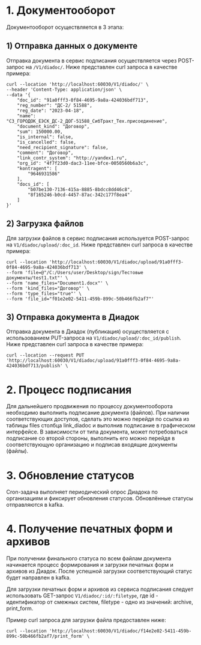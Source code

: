 # 1. Документооборот
Документооборот осуществляется в 3 этапа:
## 1) Отправка данных о документе
Отправка документа в сервис подписания осуществляется через POST-запрос
на `/V1/diadoc/`. Ниже представлен curl запроса в качестве примера:
```
curl --location 'http://localhost:60030/V1/diadoc/' \
--header 'Content-Type: application/json' \
--data '{
    "doc_id": "91a0fff3-0f84-4695-9a8a-424036bdf713",
    "reg_number": "ДС-2/ 51588",
    "reg_date": "2023-04-18",
    "name": "СЗ_ГОРОДОК_ЕЭСК_ДС-2_ДОГ-51588_СибТракт_Тех.присоединение",
    "document_kind": "Договор",
    "sum": 150000.00,
    "is_internal": false,
    "is_cancelled": false,
    "need_recipient_signature": false,
    "comment": "Договор",
    "link_contr_system": "http://yandex1.ru",
    "org_id": "4f7f23d0-dac3-11ee-bfce-0050560b6a3c",
    "kontragent": [
        "9646931586"
    ],
    "docs_id": [
        "b07be130-7136-415a-8885-8bdcc8dd46c8",
        "8f165246-b0cd-4457-87ac-342c177f8ea4"
    ]
}' 
```

## 2) Загрузка файлов
Для загрузки файлов в сервис подписания используется POST-запрос на `V1/diadoc/upload/:doc_id`. Ниже представлен curl запроса в качестве примера:
```
curl --location 'http://localhost:60030/V1/diadoc/upload/91a0fff3-0f84-4695-9a8a-424036bdf713' \
--form 'file=@"/C:/Users/user/Desktop/sign/Тестовые документы/test1.txt"' \
--form 'name_files="Document1.docx"' \
--form 'kind_files="Договор"' \
--form 'type_files="true"' \
--form 'file_id="f01e2e02-5411-459b-899c-50b466fb2af7"'
```

## 3) Отправка документа в Диадок
Отправка документа в Диадок (публикация) осуществляется с использованием PUT-запроса на `V1/diadoc/upload/:doc_id/publish`. Ниже представлен curl запроса в качестве примера:
```
curl --location --request PUT 'http://localhost:60030/V1/diadoc/upload/91a0fff3-0f84-4695-9a8a-424036bdf713/publish' \
```

# 2. Процесс подписания
Для дальнейшего продвижения по процессу документооборота необходимо выполнить подписание документа (файлов). При наличии соответствующих доступов, сделать это можно перейдя по ссылка из таблицы files столбца link_diadoc и выполнив подписание в графическом интерфейсе.
В зависимости от типа документа, может потребоваться подписание со второй стороны, выполнить его можно перейдя в соответствующую организацию и подписав входящие документы (файлы).

# 3. Обновление статусов
Cron-задача выполняет периодический опрос Диадока по организациям и фиксирует обновления статусов. Обновлённые статусы отправляются в kafka.

# 4. Получение печатных форм и архивов
При получении финального статуса по всем файлам документа начинается процесс формирования и загрузки печатных форм и архивов из Диадок. После успешной загрузки соответствующий статус будет направлен в kafka.

Для загрузки печатных форм и архивов из сервиса подписания следует использовать GET-запрос `V1/diadoc/:id/:filetype`, где id - идентификатор от смежных систем, filetype - одно из значений: archive, print_form.

Пример curl запроса для загрузки файла предоставлен ниже:
```
curl --location 'http://localhost:60030/V1/diadoc/f14e2e02-5411-459b-899c-50b466fb2af7/print_form' \
```
